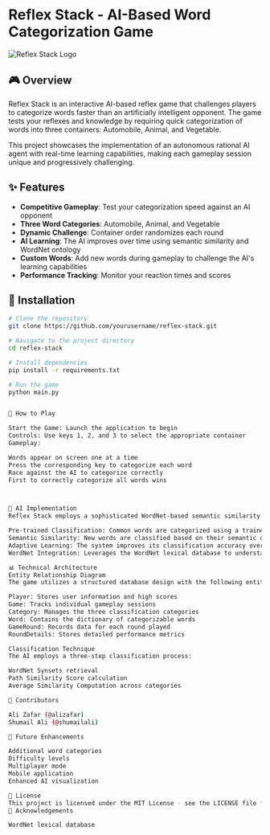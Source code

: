 # Reflex Stack - AI-Based Word Categorization Game

![Reflex Stack Logo](https://via.placeholder.com/150)

## 🎮 Overview

Reflex Stack is an interactive AI-based reflex game that challenges players to categorize words faster than an artificially intelligent opponent. The game tests your reflexes and knowledge by requiring quick categorization of words into three containers: Automobile, Animal, and Vegetable.

This project showcases the implementation of an autonomous rational AI agent with real-time learning capabilities, making each gameplay session unique and progressively challenging.

## ✨ Features

- **Competitive Gameplay**: Test your categorization speed against an AI opponent
- **Three Word Categories**: Automobile, Animal, and Vegetable
- **Dynamic Challenge**: Container order randomizes each round
- **AI Learning**: The AI improves over time using semantic similarity and WordNet ontology
- **Custom Words**: Add new words during gameplay to challenge the AI's learning capabilities
- **Performance Tracking**: Monitor your reaction times and scores

## 🚀 Installation

```bash
# Clone the repository
git clone https://github.com/yourusername/reflex-stack.git

# Navigate to the project directory
cd reflex-stack

# Install dependencies
pip install -r requirements.txt

# Run the game
python main.py


🎯 How to Play

Start the Game: Launch the application to begin
Controls: Use keys 1, 2, and 3 to select the appropriate container
Gameplay:

Words appear on screen one at a time
Press the corresponding key to categorize each word
Race against the AI to categorize correctly
First to correctly categorize all words wins



🧠 AI Implementation
Reflex Stack employs a sophisticated WordNet-based semantic similarity algorithm to classify words:

Pre-trained Classification: Common words are categorized using a trained model
Semantic Similarity: New words are classified based on their semantic distance to anchor words
Adaptive Learning: The system improves its classification accuracy over multiple gameplay sessions
WordNet Integration: Leverages the WordNet lexical database to understand word relationships

📊 Technical Architecture
Entity Relationship Diagram
The game utilizes a structured database design with the following entities:

Player: Stores user information and high scores
Game: Tracks individual gameplay sessions
Category: Manages the three classification categories
Word: Contains the dictionary of categorizable words
GameRound: Records data for each round played
RoundDetails: Stores detailed performance metrics

Classification Technique
The AI employs a three-step classification process:

WordNet Synsets retrieval
Path Similarity Score calculation
Average Similarity Computation across categories

👥 Contributors

Ali Zafar (@alizafar)
Shumail Ali (@shumailali)

🔮 Future Enhancements

Additional word categories
Difficulty levels
Multiplayer mode
Mobile application
Enhanced AI visualization

📄 License
This project is licensed under the MIT License - see the LICENSE file for details.
🙏 Acknowledgements

WordNet lexical database
